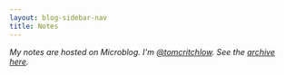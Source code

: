```yaml
---
layout: blog-sidebar-nav
title: Notes
---
```


*My notes are hosted on Microblog. I'm [@tomcritchlow](https://micro.blog/tomcritchlow). See the [archive here](https://notes.tomcritchlow.com/archive/).*

<div id="microblog"></div>

<script note="" src="https://cdn.jsdelivr.net/gh/Blogger-Peer-Review/quotebacks@1/quoteback.js"></script>

<script>

fetch("https://notes.tomcritchlow.com/feed.json")
    .then((response) => {return response.json()})
    .then((data) => {
        for(var i = 0; i <data.items.length; i++){
            var div = document.createElement("div");
            div.innerHTML = `<div class="bt bb b--black-20 pv4"><div class="f6 black-40"><a href="${data.items[i].url}">${data.items[i].date_published}</a></div><div>${data.items[i].content_html}</div></div>`;
            document.getElementById("microblog").appendChild(div);
            //trigger a domcontentloaded to force Quotebacks JS to work
        window.document.dispatchEvent(new Event("DOMContentLoaded", {
            bubbles: true,
            cancelable: true
        }));
        }
                
        console.log(data);
        

    });



</script>